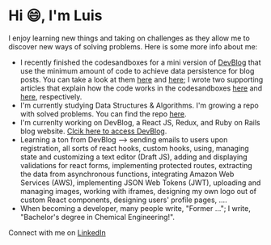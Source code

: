 # Hi :smile:, I'm Luis

I enjoy learning new things and taking on challenges as they allow me to discover new ways of solving problems. Here is some more info about me:
* I recently finished the codesandboxes for a mini version of [DevBlog](https://devblog.dev/) that use the minimum amount of code to achieve data persistence for blog posts. You can take a look at them [here](https://codesandbox.io/s/blog-website-prototype-p4lwp?file=/src/index.js) and [here](https://codesandbox.io/s/draft-js-wysiwygstable-53qnq); I wrote two supporting articles that explain how the code works in the codesandboxes [here](https://devblog.dev/posts/155) and [here](https://devblog.dev/posts/136), respectively.
* I'm currently studying Data Structures & Algorithms. I'm growing a repo with solved problems. You can find the repo [here](https://github.com/mmartinezluis/algorithms-and-data-structures).
* I'm currenlty working on DevBlog, a React JS, Redux, and Ruby on Rails blog website. [Clcik here to access DevBlog](https://luisdevblog.netlify.app/). 
* Learning a ton from DevBlog --> sending emails to users upon registration, all sorts of react hooks, custom hooks, using, managing state and customizing a text editor (Draft JS), adding and displaying validations for react forms, implementing protected routes, extracting the data from asynchronous functions, integrating Amazon Web Services (AWS), implementing JSON Web Tokens (JWT), uploading and managing images, working with iframes, designing my own logo out of custom React components, designing users' profile pages, ....
* When becoming a developer, many people write, "Former ..."; I write, "Bachelor's degree in Chemical Engineering!".

Connect with me on [LinkedIn](https://www.linkedin.com/in/luis-martinez-mosquete/)


